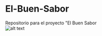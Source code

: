 # El-Buen-Sabor
Repositorio para el proyecto "El Buen Sabor  
![alt text](https://github.com/Kiaryy/yet-Another-FFPEG-Wrapper/blob/main/jinx-jinx-cat.gif)

